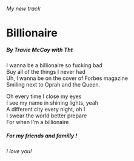 
<!DOCTYPE html>
<html lang="en">
  <head>
      <meta charset="utf-8">
      <link rel="stylesheet" href="css/style.css">
  </head>
  <body>
    <h6> My new track </h6>
    <h1> Billionaire </h1>
    <h5> By Travie McCoy with Tht </h5>
    <p>I wanna be a billionaire so fucking bad <br>
        Buy all of the things I never had <br>
        Uh, I wanna be on the cover of Forbes magazine<br>
        Smiling next to Oprah and the Queen. <br> </p>
    <p> Oh every time I close my eyes <br>
        I see my name in shining lights, yeah <br>
        A different city every night, oh I <br>
        I swear the world better prepare <br>
        For when I'm a billionaire <br> </p>
    <h5> For my friends and familly ! </h5>
    <h6> I love you! </h6>
  </body>
</html>
